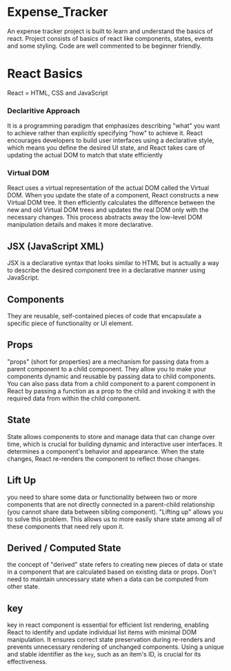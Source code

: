 # Expense_Tracker

An expense tracker project is built to learn and understand the basics of react. Project consists of basics of react like components, states, events and some styling. Code are well commented to be beginner friendly.

# React Basics

React = HTML, CSS and JavaScript

### Declaritive Approach

It is a programming paradigm that emphasizes describing "what" you want to achieve rather than explicitly specifying "how" to achieve it.
React encourages developers to build user interfaces using a declarative style, which means you define the desired UI state, and React takes care of updating the actual DOM to match that state efficiently

### Virtual DOM

React uses a virtual representation of the actual DOM called the Virtual DOM. When you update the state of a component, React constructs a new Virtual DOM tree. It then efficiently calculates the difference between the new and old Virtual DOM trees and updates the real DOM only with the necessary changes. This process abstracts away the low-level DOM manipulation details and makes it more declarative.

## JSX (JavaScript XML)

JSX is a declarative syntax that looks similar to HTML but is actually a way to describe the desired component tree in a declarative manner using JavaScript.

## Components

They are reusable, self-contained pieces of code that encapsulate a specific piece of functionality or UI element.

## Props

"props" (short for properties) are a mechanism for passing data from a parent component to a child component. They allow you to make your components dynamic and reusable by passing data to child components.
You can also pass data from a child component to a parent component in React by passing a function as a prop to the child and invoking it with the required data from within the child component.

## State

State allows components to store and manage data that can change over time, which is crucial for building dynamic and interactive user interfaces. It determines a component's behavior and appearance. When the state changes, React re-renders the component to reflect those changes.

## Lift Up

you need to share some data or functionality between two or more components that are not directly connected in a parent-child relationship (you cannot share data between sibling component). "Lifting up" allows you to solve this problem. This allows us to more easily share state among all of these components that need rely upon it.

## Derived / Computed State

the concept of "derived" state refers to creating new pieces of data or state in a component that are calculated based on existing data or props. Don't need to maintain unncessary state when a data can be computed from other state.

## key

key in react component is essential for efficient list rendering, enabling React to identify and update individual list items with minimal DOM manipulation. It ensures correct state preservation during re-renders and prevents unnecessary rendering of unchanged components. Using a unique and stable identifier as the `key`, such as an item's ID, is crucial for its effectiveness.
